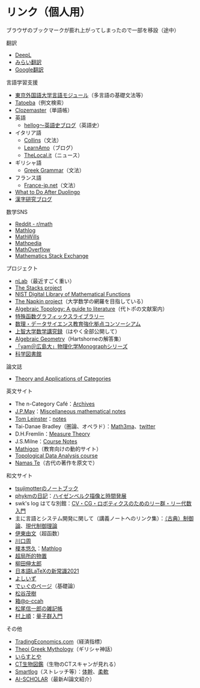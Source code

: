 
# リンク（個人用）

ブラウザのブックマークが膨れ上がってしまったので一部を移設（途中）

翻訳
- [DeepL](https://www.deepl.com/ja/translator)
- [みらい翻訳](https://miraitranslate.com/trial/)
- [Google翻訳](https://translate.google.co.jp)

言語学習支援
- [東京外国語大学言語モジュール](http://www.coelang.tufs.ac.jp/mt/)（多言語の基礎文法等）
- [Tatoeba](https://tatoeba.org/ja)（例文検索）
- [Clozemaster](https://www.clozemaster.com)（単語帳）
- 英語
    - [hellog～英語史ブログ](http://user.keio.ac.jp/~rhotta/hellog/index.html)（英語史）
- イタリア語
    - [Collins](https://grammar.collinsdictionary.com/italian-easy-learning)（文法）
    - [LearnAmo](https://learnamo.com)（ブログ）
    - [TheLocal.it](https://www.thelocal.it)（ニュース）
- ギリシャ語
    - [Greek Grammar](https://www.greekgrammar.eu)（文法）
- フランス語
    - [France-jp.net](https://www.france-jp.net/01cours/04bunpo/index.html)（文法）
- [What to Do After Duolingo](https://medium.com/@clozemaster/what-to-do-after-duolingo-the-definitive-guide-99a000731bee)
- [漢字研究ブログ](http://kirara0048.blogspot.com)

数学SNS
- [Reddit - r/math](https://www.reddit.com/r/math/)
- [Mathlog](https://mathlog.info/)
- [MathWills](https://www.mathwills.com)
- [Mathpedia](https://math.jp/wiki/%E3%83%A1%E3%82%A4%E3%83%B3%E3%83%9A%E3%83%BC%E3%82%B8)
- [MathOverflow](https://mathoverflow.net)
- [Mathematics Stack Exchange](https://math.stackexchange.com)

プロジェクト
- [nLab](https://ncatlab.org/nlab/show/HomePage)（最近すごく重い）
- [The Stacks project](https://stacks.math.columbia.edu)
- [NIST Digital Library of Mathematical Functions](https://dlmf.nist.gov)
- [The Napkin project](https://web.evanchen.cc/napkin.html)（大学数学の網羅を目指している）
- [Algebraic Topology: A guide to literature](http://pantodon.jp/index.rb?body=index)（代トポの文献案内）
- [特殊函数グラフィックスライブラリー](http://math-functions-1.watson.jp/index.html)
- [数理・データサイエンス教育強化拠点コンソーシアム](http://www.mi.u-tokyo.ac.jp/consortium/e-learning.html)
- [上智大学数学講究録](https://dept.sophia.ac.jp/g/st/math/lecnotes.html)（はやく全部公開して）
- [Algebraic Geometry](http://hartshorne-ag-solutions.wikidot.com)（Hartshorneの解答集）
- [「yam＠広島大」物理化学Monographシリーズ](https://home.hiroshima-u.ac.jp/kyam/pages/results/monograph/)
- [科学図書館](http://www.cam.hi-ho.ne.jp/munehiro/science/scilib.html)

論文誌
- [Theory and Applications of Categories](http://www.tac.mta.ca/tac/index.html)

英文サイト
- The n-Category Café：[Archives](https://golem.ph.utexas.edu/category/archives.html)
- [J.P.May](https://www.math.uchicago.edu/~may/)：[Miscellaneous mathematical notes](https://www.math.uchicago.edu/~may/MISCMaster.html)
- [Tom Leinster](https://www.maths.ed.ac.uk/~tl/)：[notes](https://www.maths.ed.ac.uk/~tl/#notes)
- Tai-Danae Bradley（圏論、オペラド）：[Math3ma](https://www.math3ma.com)、[twitter](https://twitter.com/math3ma)
- D.H.Fremlin：[Measure Theory](https://www1.essex.ac.uk/maths/people/fremlin/mtcont.htm)
- J.S.Milne：[Course Notes](https://www.jmilne.org/math/CourseNotes/index.html)
- [Mathigon](https://mathigon.org)（教育向けの動的サイト）
- [Topological Data Analysis course](https://web.cse.ohio-state.edu/~dey.8/course/CTDA/CTDA.html)
- [Namas Te](https://www.wilbourhall.org/index.html)（古代の著作を原文で）

和文サイト
- [tsujimotterのノートブック](https://tsujimotter.hatenablog.com)
- [phykmの日記](https://phykm.hatenablog.com)：[ハイゼンベルク描像と時間発展](https://phykm.hatenablog.com/entry/2021/06/14/003008)
- swk's log はてな別館：[CV・CG・ロボティクスのためのリー群・リー代数入門](https://swkagami.hatenablog.com/entry/lie_00toc)
- 主に言語とシステム開発に関して（講義ノートへのリンク集）：[（古典）制御論](https://language-and-engineering.hatenablog.jp/entry/20140618/ClassicalControlTheoryPDFLectureNotes)、[現代制御理論](https://language-and-engineering.hatenablog.jp/entry/20140618/ModernControlTheoryPDFLectureNotes)
- [伊東由文](http://wwwa.pikara.ne.jp/yoshifumi/)（超函数）
- [川口周](https://www.math.kyoto-u.ac.jp/~kawaguch/index.html)
- [榎本悠久](https://haruhisa-enomoto.github.io)：[Mathlog](https://mathlog.info/users/902/articles)
- [超局所的物置](https://sites.google.com/view/microlocaldustbox/%E3%83%9B%E3%83%BC%E3%83%A0)
- [柳田伸太郎](https://www.math.nagoya-u.ac.jp/~yanagida/index-j.html)
- [日本語LaTeXの新常識2021](https://qiita.com/wtsnjp/items/76557b1598445a1fc9da)
- [よしいず](https://mathematics-pdf.com/pdf/index.html)
- [でぃぐのページ](https://fujidig.github.io)（基礎論）
- [松谷茂樹](http://smatsutani.jp/index.html)
- [箱@o-ccah](https://o-ccah.github.io)
- [松尾信一郎の雑記帳](https://www.math.nagoya-u.ac.jp/~shinichiroh/notebook.html)
- [村上順](https://www.f.waseda.jp/murakami/jun-home-j.html)：[量子群入門](https://www.f.waseda.jp/murakami/quantumgroup/quantumgroup_lecture_top.html)

その他

- [TradingEconomics.com](https://jp.tradingeconomics.com)（経済指標）
- [Theoi Greek Mythology](https://www.theoi.com)（ギリシャ神話）
- [いらすとや](https://www.irasutoya.com)
- [CT生物図鑑](https://ctseibutsu.jp)（生物のCTスキャンが見れる）
- [Smartlog](https://smartlog.jp)（ストレッチ等）：[体幹](https://smartlog.jp/55970)、[柔軟](https://smartlog.jp/151095)
- [AI-SCHOLAR](https://ai-scholar.tech)（最新AI論文紹介）